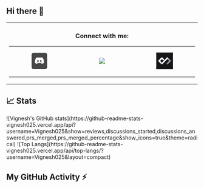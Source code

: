 ## Hi there 👋

<table align="center" width="100%">
    </td>
    <td align="center">
      <h3>Connect with me:</h3>
      <table>
        <tr>
          <td align="left" width="300">
<p align="center">
            <a href="https://discordapp.com/users/Neymarjr#7680">
              <img width="30%" src="Images/Discord.png" />
            </a>
</p>
          </td>
	  <td align="left" width="300">
<p align="center">
            <a href="https://www.linkedin.com/in/vignesh-j-85a1b121a/">
              <img width="30%"src="https://cdn2.iconfinder.com/data/icons/social-media-2199/64/social_media_isometric_14-linkedin-512.png" />
            </a>
</p>
          </td>    
	  <td align="left" width="300">
<p align="center">
            <a href="https://app.daily.dev/vignesh_j">
              <img width="30%"src="Images/dailydev.jpg" />
            </a>
</p>
          </td>   
        </tr>
      </table>
    </td>
  </tr>
</table>

## 📈 Stats
<p>
![Vignesh's GitHub stats](https://github-readme-stats-vignesh025.vercel.app/api?username=Vignesh025&show=reviews,discussions_started,discussions_answered,prs_merged,prs_merged_percentage&show_icons=true&theme=radical)
![Top Langs](https://github-readme-stats-vignesh025.vercel.app/api/top-langs/?username=Vignesh025&layout=compact)

## My GitHub Activity ⚡
<!--START_SECTION:activity-->





<!--END_SECTION:activity-->
